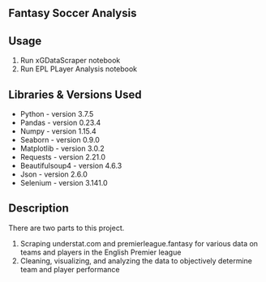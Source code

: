 ## Fantasy Soccer Analysis



## Usage
1) Run xGDataScraper notebook
2) Run EPL PLayer Analysis notebook


## Libraries & Versions Used
* Python - version 3.7.5
* Pandas - version 0.23.4
* Numpy - version 1.15.4
* Seaborn - version 0.9.0
* Matplotlib - version 3.0.2
* Requests - version 2.21.0
* Beautifulsoup4 - version 4.6.3
* Json - version 2.6.0
* Selenium - version 3.141.0


## Description
There are two parts to this project.
1) Scraping understat.com and premierleague.fantasy for various data on teams and players in the English Premier league
2) Cleaning, visualizing, and analyzing the data to objectively determine team and player performance
